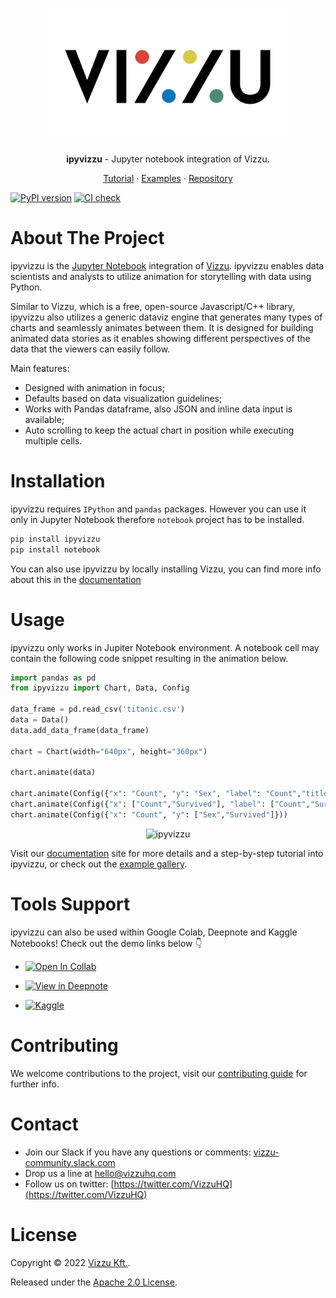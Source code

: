 <p align="center">
  <a href="https://github.com/vizzuhq/vizzu-lib">
    <img src="https://github.com/vizzuhq/vizzu-lib-doc/raw/main/docs/readme/infinite-60.gif" alt="Vizzu" />
  </a>
  <p align="center"><b>ipyvizzu</b> - Jupyter notebook integration of Vizzu.</p>
  <p align="center">
    <a href="https://vizzuhq.github.io/ipyvizzu/index.html">Tutorial</a>
    · <a href="https://vizzuhq.github.io/ipyvizzu/examples/examples.html">Examples</a>
    · <a href="https://github.com/vizzuhq/ipyvizzu">Repository</a>
  </p>
</p>

[![PyPI version](https://badge.fury.io/py/ipyvizzu.svg)](https://badge.fury.io/py/ipyvizzu)
[![CI check](https://github.com/vizzuhq/ipyvizzu/actions/workflows/ci.yml/badge.svg?branch=main)](https://github.com/vizzuhq/ipyvizzu/actions/workflows/ci.yml)

# About The Project

ipyvizzu is the [Jupyter Notebook](https://jupyter.org/) integration of [Vizzu](https://github.com/vizzuhq/vizzu-lib). ipyvizzu enables data scientists and analysts to utilize animation for storytelling with data using Python.

Similar to Vizzu, which is a free, open-source Javascript/C++ library, ipyvizzu also utilizes a generic dataviz engine that generates many types of charts and seamlessly animates between them. It is designed for building animated data stories as it enables showing different perspectives of the data that the viewers can easily follow.

Main features:
- Designed with animation in focus;
- Defaults based on data visualization guidelines;
- Works with Pandas dataframe, also JSON and inline data input is available;
- Auto scrolling to keep the actual chart in position while executing multiple cells.

# Installation

ipyvizzu requires `IPython` and `pandas` packages.
However you can use it only in Jupyter Notebook therefore `notebook` project has to be installed.

```sh
pip install ipyvizzu
pip install notebook
```
You can also use ipyvizzu by locally installing Vizzu, you can find more info about this in the [documentation](https://vizzuhq.github.io/ipyvizzu/index.html)

# Usage

ipyvizzu only works in Jupiter Notebook environment.
A notebook cell may contain the following code snippet resulting in the animation below.

```python
import pandas as pd
from ipyvizzu import Chart, Data, Config

data_frame = pd.read_csv('titanic.csv')
data = Data()
data.add_data_frame(data_frame)

chart = Chart(width="640px", height="360px")

chart.animate(data)

chart.animate(Config({"x": "Count", "y": "Sex", "label": "Count","title":"Passengers of the Titanic"}))
chart.animate(Config({"x": ["Count","Survived"], "label": ["Count","Survived"], "color": "Survived"}))
chart.animate(Config({"x": "Count", "y": ["Sex","Survived"]}))
```

<p align="center">
  <img src="https://github.com/vizzuhq/ipyvizzu/raw/main/docs/assets/ipyvizzu-promo.gif" alt="ipyvizzu" />
</p>

Visit our [documentation](https://vizzuhq.github.io/ipyvizzu/index.html) site for more details and a step-by-step tutorial into ipyvizzu,
or check out the [example gallery](https://vizzuhq.github.io/ipyvizzu/examples/examples.html).

# Tools Support

ipyvizzu can also be used within Google Colab, Deepnote and Kaggle Notebooks! Check out the demo links below 👇

- [![Open In Collab](https://colab.research.google.com/assets/colab-badge.svg)](https://colab.research.google.com/drive/1nx-wcHrza8PGxkJxU-zywBx4k0XlNZ1j?usp=sharing) 

- [![View in Deepnote](https://deepnote.com/static/buttons/view-in-deepnote.svg)](https://deepnote.com/workspace/shruti-agarwal-1806-11cb8322-b230-4e5d-ade2-32da41e1505a/project/ipyvizzu-41b32b6f-420f-41e3-b125-b5216df47705/%2Fnotebook.ipynb)

- [![Kaggle](https://kaggle.com/static/images/open-in-kaggle.svg)](https://www.kaggle.com/shrupyag001/ipyvizzu-demo)


# Contributing

We welcome contributions to the project, visit our [contributing guide](https://github.com/vizzuhq/ipyvizzu/blob/main/CONTRIBUTING.md) for further info.

# Contact

* Join our Slack if you have any questions or comments: [vizzu-community.slack.com](https://join.slack.com/t/vizzu-community/shared_invite/zt-w2nqhq44-2CCWL4o7qn2Ns1EFSf9kEg)
* Drop us a line at hello@vizzuhq.com
* Follow us on twitter: [https://twitter.com/VizzuHQ](https://twitter.com/VizzuHQ)

# License

Copyright © 2022 [Vizzu Kft.](https://vizzuhq.com).

Released under the [Apache 2.0 License](https://github.com/vizzuhq/ipyvizzu/blob/main/LICENSE).
